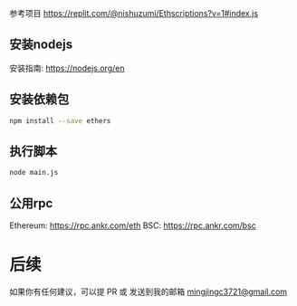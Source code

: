 参考项目 https://replit.com/@nishuzumi/Ethscriptions?v=1#index.js

## 安装nodejs

安装指南: https://nodejs.org/en

## 安装依赖包

```sh
npm install --save ethers
```

## 执行脚本

```sh
node main.js
```

## 公用rpc
Ethereum:  https://rpc.ankr.com/eth
BSC: https://rpc.ankr.com/bsc

# 后续

如果你有任何建议，可以提 PR 或 发送到我的邮箱 mingjingc3721@gmail.com